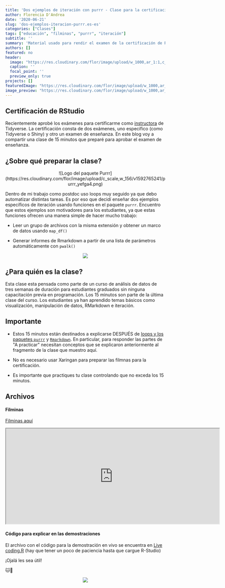 ```yaml
---
title: 'Dos ejemplos de iteración con purrr - Clase para la certificación de RStudio'
author: Florencia D'Andrea
date: '2020-06-21'
slug: 'dos-ejemplos-iteracion-purrr.es-es'
categories: ["Clases"]
tags: ["educación", "filminas", "purrr", "iteración"]
subtitle: ''
summary: 'Material usado para rendir el examen de la certificación de RStudio para ser Tidyverse Instructor Trainer'
authors: []
featured: no
header:
  image: "https://res.cloudinary.com/flor/image/upload/w_1000,ar_1:1,c_fill,g_auto,e_art:hokusai/v1592763305/14_ibvzqm.png"
  caption: ''
  focal_point: ''
  preview_only: true
projects: []
featuredImage: "https://res.cloudinary.com/flor/image/upload/w_1000,ar_1:1,c_fill,g_auto,e_art:hokusai/v1592763305/14_ibvzqm.png"
image_preview: "https://res.cloudinary.com/flor/image/upload/w_1000,ar_1:1,c_fill,g_auto,e_art:hokusai/v1592763305/14_ibvzqm.png"
---
```


## Certificación de RStudio

Recientemente aprobé los exámenes para certificarme como  [instructora](https://education.rstudio.com/trainers/) de Tidyverse. La certificación consta de dos exámenes, uno específico (como Tidyverse o Shiny) y otro un examen de enseñanza.
En este blog voy a compartir una clase de 15 minutos que preparé para aprobar el examen de enseñanza.

## ¿Sobre qué preparar la clase?

<center>
![Logo del paquete Purrr](https://res.cloudinary.com/flor/image/upload/c_scale,w_156/v1592765241/purrr_yefga4.png)
</center>

Dentro de mi trabajo como postdoc uso loops muy seguido ya que debo automatizar distintas tareas. Es por eso que decidí enseñar dos ejemplos específicos de iteración usando funciones en el paquete `purrr`.
Encuentro que estos ejemplos son motivadores para los estudiantes, ya que estas funciones ofrecen una manera simple de hacer mucho trabajo:

* Leer un grupo de archivos con la misma extensión y obtener un marco de datos usando `map_df()`

* Generar informes de Rmarkdown a partir de una lista de parámetros automáticamente con `pwalk()` 

<center>

![](https://res.cloudinary.com/flor/image/upload/v1592769070/7_eng_zdttur.png)
</center>

## ¿Para quién es la clase?

Esta clase esta pensada como parte de un curso de análisis de datos de tres semanas de duración para estudiantes graduados sin ninguna capacitación previa en programación.
Los 15 minutos son parte de la última clase del curso. Los estudiantes ya han aprendido temas básicos como visualización, manipulación de datos, RMarkdown e iteración.

## Importante

* Estos 15 minutos están destinados a explicarse DESPUÉS de [loops y los paquetes `purrr`](https://es.r4ds.hadley.nz/iteraci%C3%B3n.html) y [`Rmarkdown`](https://es.r4ds.hadley.nz/r-markdown.html). En particular, para responder las partes de "A practicar" necesitan conceptos que se explicaron anteriormente al fragmento de la clase que muestro aquí.

* No es necesario usar Xaringan para preparar las filmnas para la certificación. 

* Es importante que practiques tu clase controlando que no exceda los 15 minutos.

## Archivos
#### Filminas

[Filminas aquí](https://flor14.github.io/purrr_filminas/purrr_class_15min_es#1)
<iframe src="https://flor14.github.io/purrr_filminas/purrr_class_15min_es#1" width="672" height="300"></iframe>

#### Código para explicar en las demostraciones
El archivo con el código para la demostración en vivo se encuentra en [Live coding.R](https://mybinder.org/v2/gh/flor14/purrr_class/e6be8080991cbd9cad0eba7b4f24858a469026a3) (hay que tener un poco de paciencia hasta que cargue R-Studio)

¡Ojalá les sea útil! 

🐱🧶

<center>

![](https://res.cloudinary.com/flor/image/upload/v1592183718/tuna_piola_qk9jad.png)
</center>
